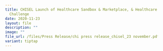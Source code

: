 ```yaml
---
title: CHISEL Launch of Healthcare Sandbox & Marketplace, & Healthcare InnoMatch
  Challenge
date: 2020-11-23
layout: file
description: ""
image: ""
file_url: /files/Press Release/chi press release_chisel_23 november.pdf
variant: tiptap
---
```

